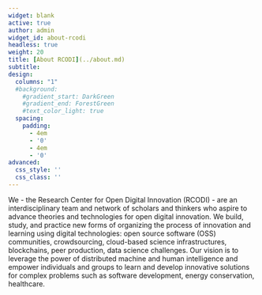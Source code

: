```yaml
---
widget: blank
active: true
author: admin
widget_id: about-rcodi
headless: true
weight: 20
title: [About RCODI](../about.md)
subtitle: 
design:
  columns: "1"
  #background:
    #gradient_start: DarkGreen
    #gradient_end: ForestGreen
    #text_color_light: true
  spacing:
    padding:
      - 4em
      - '0'
      - 4em
      - '0'
advanced:
  css_style: ''
  css_class: ''
---
```


We - the Research Center for Open Digital Innovation (RCODI)  - are an interdisciplinary team and network of scholars and thinkers who aspire to advance theories and technologies for open digital innovation. We build, study, and practice new forms of organizing the process of innovation and learning using digital technologies:  open source software (OSS) communities, crowdsourcing, cloud-based science infrastructures, blockchains, peer production, data science challenges. Our vision is to leverage the power of distributed machine and human intelligence and empower individuals and groups to learn and develop innovative solutions for complex problems such as software development, energy conservation, healthcare. 